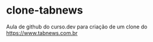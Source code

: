 # clone-tabnews

Aula de github do curso.dev para criação de um clone do https://www.tabnews.com.br
